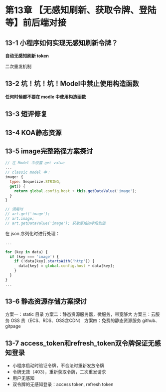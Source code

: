 # 第13章 【无感知刷新、获取令牌、登陆等】前后端对接

## 13-1 小程序如何实现无感知刷新令牌？

**自动无感知刷新 token**

二次重发机制

## 13-2 坑！坑！坑！Model中禁止使用构造函数

**任何时候都不要在 modle 中使用构造函数**

## 13-3 短评修复

## 13-4 KOA静态资源

## 13-5 image完整路径方案探讨

```js
// 在 Model 中设置 get value
...
// classic model 中：
image: {
  type: Sequelize.STRING,
  get() {
    return global.config.host + this.getDataValue('image');
  }
}

// 调用时
// art.get('image');
// art.image;
// art.getDataValue('image'); 获取原始的字段取值
```

在 json 序列化时进行处理：

```js
...

for (key in data) {
  if (key === 'image') {
    if (!data[key].startsWith('http')) {
      data[key] = global.config.host + data[key];
    }
  }
}
...

```

## 13-6 静态资源存储方案探讨

方案一：static 目录
方案二：静态资源服务器，微服务，带宽够大
方案三：云服务 OSS 贵（ECS、RDS、OSS含CDN）
方案四：免费的静态资源服务 github、gitpage

## 13-7 access_token和refresh_token双令牌保证无感知登录

- 小程序启动时验证令牌，不合法时重新发放令牌
- 令牌无效（403），重新获取令牌，二次重发请求
- 用户无感知
- 双令牌的无感知登录：access token, refresh token